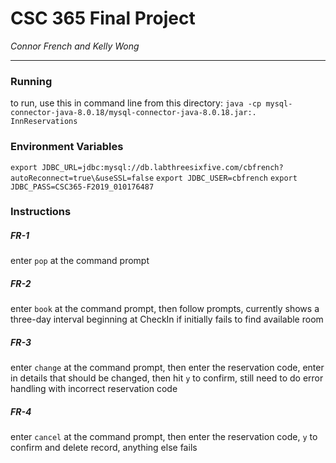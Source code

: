 # CSC 365 Final Project
*Connor French and Kelly Wong*
___
### Running
to run, use this in command line from this directory:
`java -cp mysql-connector-java-8.0.18/mysql-connector-java-8.0.18.jar:. InnReservations`

### Environment Variables
`export JDBC_URL=jdbc:mysql://db.labthreesixfive.com/cbfrench?autoReconnect=true\&useSSL=false`
`export JDBC_USER=cbfrench`
`export JDBC_PASS=CSC365-F2019_010176487`
### Instructions
##### FR-1
enter `pop` at the command prompt
##### FR-2
enter `book` at the command prompt, then follow prompts, currently shows a three-day interval beginning at CheckIn if initially fails to find available room
##### FR-3
enter `change` at the command prompt, then enter the reservation code, enter in details that should be changed, then hit `y` to confirm, still need to do error handling with incorrect reservation code
##### FR-4
enter `cancel` at the command prompt, then enter the reservation code, `y` to confirm and delete record, anything else fails

